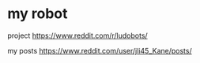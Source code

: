 # my robot

project
https://www.reddit.com/r/ludobots/

my posts
https://www.reddit.com/user/jli45_Kane/posts/


[comment]: <> (Module| Deliverable | Update_Date | )

[comment]: <> (--- | --- | ---)

[comment]: <> (1 |[One Link]&#40;https://youtu.be/T0XlxjquSMg&#41; | 2/07/2021|)

[comment]: <> (2 |[Motor]&#40;https://youtu.be/T0XlxjquSMg&#41; / [Motor]&#40;https://youtu.be/T0XlxjquSMg&#41;  | 2/07/2021|)

[comment]: <> (2 |[Motor]&#40;https://youtu.be/T0XlxjquSMg&#41; | 2/07/2021|)

[comment]: <> (2 |[Motor]&#40;https://youtu.be/T0XlxjquSMg&#41; | 2/07/2021|)

[comment]: <> (5 |[Motor]&#40;https://youtu.be/T0XlxjquSMg&#41; | 2/07/2021| # 学习了OOP编程)
